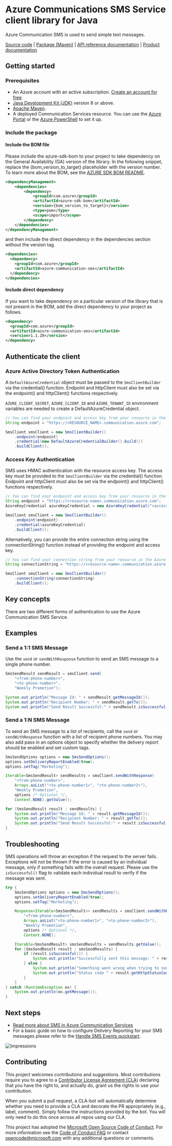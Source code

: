 # Azure Communications SMS Service client library for Java

Azure Communication SMS is used to send simple text messages.

[Source code][source] | [Package (Maven)][package] | [API reference documentation][api_documentation]
| [Product documentation][product_docs]

## Getting started

### Prerequisites

- An Azure account with an active subscription. [Create an account for free](https://azure.microsoft.com/free/?WT.mc_id=A261C142F).
- [Java Development Kit (JDK)](https://docs.microsoft.com/java/azure/jdk/?view=azure-java-stable) version 8 or above.
- [Apache Maven](https://maven.apache.org/download.cgi).
- A deployed Communication Services resource. You can use the [Azure Portal](https://docs.microsoft.com/azure/communication-services/quickstarts/create-communication-resource?tabs=windows&pivots=platform-azp) or the [Azure PowerShell](https://docs.microsoft.com/powershell/module/az.communication/new-azcommunicationservice) to set it up.

### Include the package
#### Include the BOM file

Please include the azure-sdk-bom to your project to take dependency on the General Availability (GA) version of the library. In the following snippet, replace the {bom_version_to_target} placeholder with the version number.
To learn more about the BOM, see the [AZURE SDK BOM README](https://github.com/Azure/azure-sdk-for-java/blob/main/sdk/boms/azure-sdk-bom/README.md).

```xml
<dependencyManagement>
    <dependencies>
        <dependency>
            <groupId>com.azure</groupId>
            <artifactId>azure-sdk-bom</artifactId>
            <version>{bom_version_to_target}</version>
            <type>pom</type>
            <scope>import</scope>
        </dependency>
    </dependencies>
</dependencyManagement>
```
and then include the direct dependency in the dependencies section without the version tag.

```xml
<dependencies>
  <dependency>
    <groupId>com.azure</groupId>
    <artifactId>azure-communication-sms</artifactId>
  </dependency>
</dependencies>
```

#### Include direct dependency
If you want to take dependency on a particular version of the library that is not present in the BOM,
add the direct dependency to your project as follows.

[//]: # ({x-version-update-start;com.azure:azure-communication-sms;current})
```xml
<dependency>
  <groupId>com.azure</groupId>
  <artifactId>azure-communication-sms</artifactId>
  <version>1.1.28</version>
</dependency>
```

## Authenticate the client

### Azure Active Directory Token Authentication
A `DefaultAzureCredential` object must be passed to the `SmsClientBuilder` via the credential() function. Endpoint and httpClient must also be set via the endpoint() and httpClient() functions respectively.

`AZURE_CLIENT_SECRET`, `AZURE_CLIENT_ID` and `AZURE_TENANT_ID` environment variables
are needed to create a DefaultAzureCredential object.

```java readme-sample-createSmsClientWithAAD
// You can find your endpoint and access key from your resource in the Azure Portal
String endpoint = "https://<RESOURCE_NAME>.communication.azure.com";

SmsClient smsClient = new SmsClientBuilder()
    .endpoint(endpoint)
    .credential(new DefaultAzureCredentialBuilder().build())
    .buildClient();
```

### Access Key Authentication
SMS uses HMAC authentication with the resource access key.
The access key must be provided to the `SmsClientBuilder` via the credential() function. Endpoint and httpClient must also be set via the endpoint() and httpClient() functions respectively.

```java readme-sample-createSmsClientUsingAzureKeyCredential
// You can find your endpoint and access key from your resource in the Azure Portal
String endpoint = "https://<resource-name>.communication.azure.com";
AzureKeyCredential azureKeyCredential = new AzureKeyCredential("<access-key>");

SmsClient smsClient = new SmsClientBuilder()
    .endpoint(endpoint)
    .credential(azureKeyCredential)
    .buildClient();
```

Alternatively, you can provide the entire connection string using the connectionString() function instead of providing the endpoint and access key.

```java readme-sample-createSmsClientWithConnectionString
// You can find your connection string from your resource in the Azure Portal
String connectionString = "https://<resource-name>.communication.azure.com/;<access-key>";

SmsClient smsClient = new SmsClientBuilder()
    .connectionString(connectionString)
    .buildClient();
```

## Key concepts

There are two different forms of authentication to use the Azure Communication SMS Service.

## Examples

### Send a 1:1 SMS Message
Use the `send` or `sendWithResponse` function to send an SMS message to a single phone number.

```java readme-sample-sendMessageToOneRecipient
SmsSendResult sendResult = smsClient.send(
    "<from-phone-number>",
    "<to-phone-number>",
    "Weekly Promotion");

System.out.println("Message Id: " + sendResult.getMessageId());
System.out.println("Recipient Number: " + sendResult.getTo());
System.out.println("Send Result Successful:" + sendResult.isSuccessful());
```
### Send a 1:N SMS Message
To send an SMS message to a list of recipients, call the `send` or `sendWithResponse` function with a list of recipient phone numbers. You may also add pass in an options object to specify whether the delivery report should be enabled and set custom tags.

```java readme-sample-sendMessageToGroupWithOptions
SmsSendOptions options = new SmsSendOptions();
options.setDeliveryReportEnabled(true);
options.setTag("Marketing");

Iterable<SmsSendResult> sendResults = smsClient.sendWithResponse(
    "<from-phone-number>",
    Arrays.asList("<to-phone-number1>", "<to-phone-number2>"),
    "Weekly Promotion",
    options /* Optional */,
    Context.NONE).getValue();

for (SmsSendResult result : sendResults) {
    System.out.println("Message Id: " + result.getMessageId());
    System.out.println("Recipient Number: " + result.getTo());
    System.out.println("Send Result Successful:" + result.isSuccessful());
}
```

## Troubleshooting

SMS operations will throw an exception if the request to the server fails.
Exceptions will not be thrown if the error is caused by an individual message, only if something fails with the overall request.
Please use the `isSuccessful()` flag to validate each individual result to verify if the message was sent.

```java readme-sample-sendMessageTroubleShooting
try {
    SmsSendOptions options = new SmsSendOptions();
    options.setDeliveryReportEnabled(true);
    options.setTag("Marketing");

    Response<Iterable<SmsSendResult>> sendResults = smsClient.sendWithResponse(
        "<from-phone-number>",
        Arrays.asList("<to-phone-number1>", "<to-phone-number2>"),
        "Weekly Promotion",
        options /* Optional */,
        Context.NONE);

    Iterable<SmsSendResult> smsSendResults = sendResults.getValue();
    for (SmsSendResult result : smsSendResults) {
        if (result.isSuccessful()) {
            System.out.println("Successfully sent this message: " + result.getMessageId() + " to " + result.getTo());
        } else {
            System.out.println("Something went wrong when trying to send this message " + result.getMessageId() + " to " + result.getTo());
            System.out.println("Status code " + result.getHttpStatusCode() + " and error message " + result.getErrorMessage());
        }
    }
} catch (RuntimeException ex) {
    System.out.println(ex.getMessage());
}
```

## Next steps

- [Read more about SMS in Azure Communication Services][next_steps]
- For a basic guide on how to configure Delivery Reporting for your SMS messages please refer to the [Handle SMS Events quickstart][handle_sms_events].

<!-- LINKS -->
[cla]: https://cla.microsoft.com
[coc]: https://opensource.microsoft.com/codeofconduct/
[coc_faq]: https://opensource.microsoft.com/codeofconduct/faq/
[coc_contact]: mailto:opencode@microsoft.com
[product_docs]: https://docs.microsoft.com/azure/communication-services/
[package]: https://search.maven.org/artifact/com.azure/azure-communication-sms
[api_documentation]: https://aka.ms/java-docs
[source]: https://github.com/Azure/azure-sdk-for-java/tree/main/sdk/communication/azure-communication-sms/src
[handle_sms_events]: https://docs.microsoft.com/azure/communication-services/quickstarts/telephony-sms/handle-sms-events
[next_steps]:https://docs.microsoft.com/azure/communication-services/quickstarts/telephony-sms/send?pivots=programming-language-java

![Impressions](https://azure-sdk-impressions.azurewebsites.net/api/impressions/azure-sdk-for-java%2Feng%2Fazure-communications-sms%2FREADME.png)

## Contributing

This project welcomes contributions and suggestions. Most contributions require you to agree to a [Contributor License Agreement (CLA)][cla] declaring that you have the right to, and actually do, grant us the rights to use your contribution.

When you submit a pull request, a CLA-bot will automatically determine whether you need to provide a CLA and decorate the PR appropriately (e.g., label, comment). Simply follow the instructions provided by the bot. You will only need to do this once across all repos using our CLA.

This project has adopted the [Microsoft Open Source Code of Conduct][coc]. For more information see the [Code of Conduct FAQ][coc_faq] or contact [opencode@microsoft.com][coc_contact] with any additional questions or comments.
